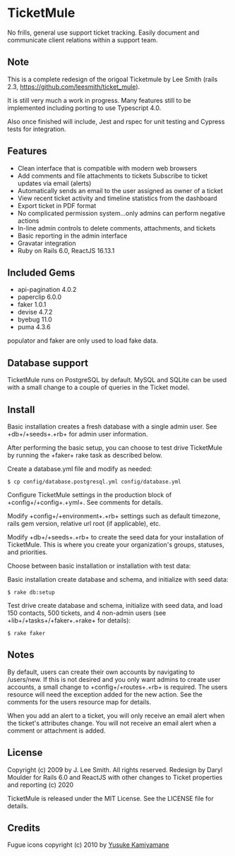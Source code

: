# TicketMule

No frills, general use support ticket tracking. Easily document and communicate client relations within a support team.

## Note

This is a complete redesign of the origoal Ticketmule by Lee Smith (rails 2.3, https://github.com/leesmith/ticket_mule).

It is still very much a work in progress. Many features still to be implemented including porting to use Typescript 4.0.

Also once finished will include, Jest and rspec for unit testing and Cypress tests for integration.

## Features

* Clean interface that is compatible with modern web browsers
* Add comments and file attachments to tickets
Subscribe to ticket updates via email (alerts)
* Automatically sends an email to the user assigned as owner of a ticket
* View recent ticket activity and timeline statistics from the dashboard
* Export ticket in PDF format
* No complicated permission system...only admins can perform negative actions
* In-line admin controls to delete comments, attachments, and tickets
* Basic reporting in the admin interface
* Gravatar integration
* Ruby on Rails 6.0, ReactJS 16.13.1


## Included Gems

* api-pagination 4.0.2
* paperclip 6.0.0
* faker 1.0.1
* devise 4.7.2
* byebug 11.0
* puma 4.3.6

populator and faker are only used to load fake data.

## Database support

TicketMule runs on PostgreSQL by default. MySQL and SQLite can be used with a small change to a couple of queries in the Ticket model.

## Install

Basic installation creates a fresh database with a single admin user. See +db+/+seeds+.+rb+ for admin user information.

After performing the basic setup, you can choose to test drive TicketMule by running the +faker+ rake task as described below.

Create a database.yml file and modify as needed:

```$ cp config/database.postgresql.yml config/database.yml```

Configure TicketMule settings in the production block of +config+/+config+.+yml+. See comments for details.

Modify +config+/+environment+.+rb+ settings such as default timezone, rails gem version, relative url root (if applicable), etc.

Modify +db+/+seeds+.+rb+ to create the seed data for your installation of TicketMule. This is where you create your organization's groups, statuses, and priorities.

Choose between basic installation or installation with test data:

Basic installation create database and schema, and initialize with seed data:

```$ rake db:setup```

Test drive create database and schema, initialize with seed data, and load 150 contacts, 500 tickets, and 4 non-admin users (see +lib+/+tasks+/+faker+.+rake+ for details):

```$ rake faker```

## Notes

By default, users can create their own accounts by navigating to /users/new. If this is not desired and you only want admins to create user accounts, a small change to +config+/+routes+.+rb+ is required. The users resource will need the exception added for the new action. See the comments for the users resource map for details.

When you add an alert to a ticket, you will only receive an email alert when the ticket's attributes change. You will not receive an email alert when a comment or attachment is added.

## License

Copyright (c) 2009 by J. Lee Smith. All rights reserved. Redesign by Daryl Moulder for Rails 6.0 and ReactJS with other changes to Ticket properties and reporting (c) 2020

TicketMule is released under the MIT License. See the LICENSE file for details.

## Credits

Fugue icons copyright (c) 2010 by [Yusuke Kamiyamane](http://p.yusukekamiyamane.com/)

